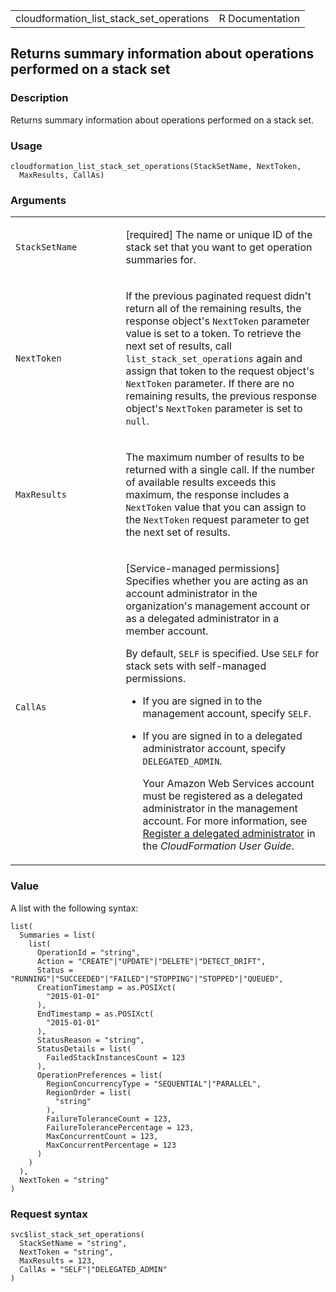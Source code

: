 <table style="width: 100%;">
<tbody>
<tr class="odd">
<td>cloudformation_list_stack_set_operations</td>
<td style="text-align: right;">R Documentation</td>
</tr>
</tbody>
</table>

## Returns summary information about operations performed on a stack set

### Description

Returns summary information about operations performed on a stack set.

### Usage

    cloudformation_list_stack_set_operations(StackSetName, NextToken,
      MaxResults, CallAs)

### Arguments

<table>
<colgroup>
<col style="width: 35%" />
<col style="width: 65%" />
</colgroup>
<tbody>
<tr class="odd">
<td><code
id="cloudformation_list_stack_set_operations_:_StackSetName">StackSetName</code></td>
<td><p>[required] The name or unique ID of the stack set that you want
to get operation summaries for.</p></td>
</tr>
<tr class="even">
<td><code
id="cloudformation_list_stack_set_operations_:_NextToken">NextToken</code></td>
<td><p>If the previous paginated request didn't return all of the
remaining results, the response object's <code>NextToken</code>
parameter value is set to a token. To retrieve the next set of results,
call <code>list_stack_set_operations</code> again and assign that token
to the request object's <code>NextToken</code> parameter. If there are
no remaining results, the previous response object's
<code>NextToken</code> parameter is set to <code>null</code>.</p></td>
</tr>
<tr class="odd">
<td><code
id="cloudformation_list_stack_set_operations_:_MaxResults">MaxResults</code></td>
<td><p>The maximum number of results to be returned with a single call.
If the number of available results exceeds this maximum, the response
includes a <code>NextToken</code> value that you can assign to the
<code>NextToken</code> request parameter to get the next set of
results.</p></td>
</tr>
<tr class="even">
<td><code
id="cloudformation_list_stack_set_operations_:_CallAs">CallAs</code></td>
<td><p>[Service-managed permissions] Specifies whether you are acting as
an account administrator in the organization's management account or as
a delegated administrator in a member account.</p>
<p>By default, <code>SELF</code> is specified. Use <code>SELF</code> for
stack sets with self-managed permissions.</p>
<ul>
<li><p>If you are signed in to the management account, specify
<code>SELF</code>.</p></li>
<li><p>If you are signed in to a delegated administrator account,
specify <code>DELEGATED_ADMIN</code>.</p>
<p>Your Amazon Web Services account must be registered as a delegated
administrator in the management account. For more information, see <a
href="https://docs.aws.amazon.com/AWSCloudFormation/latest/UserGuide/stacksets-orgs-delegated-admin.html">Register
a delegated administrator</a> in the <em>CloudFormation User
Guide</em>.</p></li>
</ul></td>
</tr>
</tbody>
</table>

### Value

A list with the following syntax:

    list(
      Summaries = list(
        list(
          OperationId = "string",
          Action = "CREATE"|"UPDATE"|"DELETE"|"DETECT_DRIFT",
          Status = "RUNNING"|"SUCCEEDED"|"FAILED"|"STOPPING"|"STOPPED"|"QUEUED",
          CreationTimestamp = as.POSIXct(
            "2015-01-01"
          ),
          EndTimestamp = as.POSIXct(
            "2015-01-01"
          ),
          StatusReason = "string",
          StatusDetails = list(
            FailedStackInstancesCount = 123
          ),
          OperationPreferences = list(
            RegionConcurrencyType = "SEQUENTIAL"|"PARALLEL",
            RegionOrder = list(
              "string"
            ),
            FailureToleranceCount = 123,
            FailureTolerancePercentage = 123,
            MaxConcurrentCount = 123,
            MaxConcurrentPercentage = 123
          )
        )
      ),
      NextToken = "string"
    )

### Request syntax

    svc$list_stack_set_operations(
      StackSetName = "string",
      NextToken = "string",
      MaxResults = 123,
      CallAs = "SELF"|"DELEGATED_ADMIN"
    )
